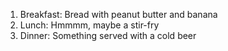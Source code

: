 1. Breakfast: Bread with peanut butter and banana
2. Lunch: Hmmmm, maybe a stir-fry
3. Dinner: Something served with a cold beer
